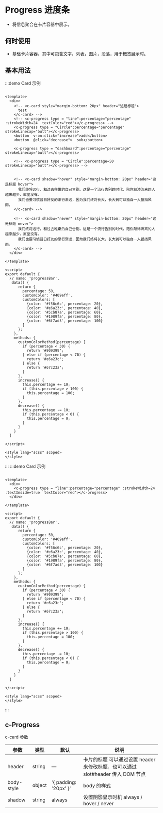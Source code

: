 <!--
 * @Author: XinyueShu xshuac@connect.hk.ust
 * @Date: 2023-01-23 17:19:32
 * @LastEditors: XinyueShu xshuac@connect.hk.ust
 * @LastEditTime: 2023-01-29 23:37:22
 * @FilePath: /project/BitBounceFE-UI/packages/bb-ui/docs/components/progress/index.md
 * @Description: 这是默认设置,请设置`customMade`, 打开koroFileHeader查看配置 进行设置: https://github.com/OBKoro1/koro1FileHeader/wiki/%E9%85%8D%E7%BD%AE
-->

# Progress 进度条

+ 将信息聚合在卡片容器中展示。

## 何时使用

+ 基础卡片容器，其中可包含文字，列表，图片，段落，用于概览展示时。

## 基本用法

:::demo Card 示例

```vue

<template>
  <div>
    <!-- <c-card style="margin-bottom: 20px" header="这是标题">
      test
    </c-card> -->
    <!-- <c-progress type = "line":percentage="percentage" :strokeWidth=24  textColor="red"></c-progress> -->
    <c-progress type = "Circle":percentage="percentage" strokeLinecap="butt"></c-progress>
    <button  v-on:click="increase">add</button>
    <button  @click="decrease">  sub</button>

    <c-progress type = "dashboard":percentage="percentage" strokeLinecap="butt"></c-progress>
    
    <!-- <c-progress type = "Circle":percentage=50 strokeLinecap="butt"></c-progress> -->


    <!-- <c-card shadow="hover" style="margin-bottom: 20px" header="这是标题 hover">
      我们终将远行，和过去稚嫩的自己告别。这是一个流行告别的时代，陪你颠沛流离的人越来越少，直至没有。
      我们也要习惯昔日好友的渐行渐远，因为我们终将长大，长大到可以独自一人抵挡风雨。
    </c-card> -->

    <!-- <c-card shadow="never" style="margin-bottom: 20px" header="这是标题 never">
      我们终将远行，和过去稚嫩的自己告别。这是一个流行告别的时代，陪你颠沛流离的人越来越少，直至没有。
      我们也要习惯昔日好友的渐行渐远，因为我们终将长大，长大到可以独自一人抵挡风雨。
    </c-card> -->
  </div>

</template>

<script>
export default {
  // name: 'progressBar',
   data() {
      return {
        percentage: 50,
        customColor: '#409eff',
        customColors: [
          {color: '#f56c6c', percentage: 20},
          {color: '#e6a23c', percentage: 40},
          {color: '#5cb87a', percentage: 60},
          {color: '#1989fa', percentage: 80},
          {color: '#6f7ad3', percentage: 100}
        ]
      };
    },
    methods: {
      customColorMethod(percentage) {
        if (percentage < 30) {
          return '#909399';
        } else if (percentage < 70) {
          return '#e6a23c';
        } else {
          return '#67c23a';
        }
      },
      increase() {
        this.percentage += 10;
        if (this.percentage > 100) {
          this.percentage = 100;
        }
      },
      decrease() {
        this.percentage -= 10;
        if (this.percentage < 0) {
          this.percentage = 0;
        }
      }
    }
  }

</script>

<style lang="scss" scoped>
</style>
```

:::
:::demo Card 示例

```vue

<template>
  <div>
    <c-progress type = "line":percentage="percentage" :strokeWidth=24 :textInside=true  textColor="red"></c-progress>
  </div>

</template>

<script>
export default {
  // name: 'progressBar',
   data() {
      return {
        percentage: 50,
        customColor: '#409eff',
        customColors: [
          {color: '#f56c6c', percentage: 20},
          {color: '#e6a23c', percentage: 40},
          {color: '#5cb87a', percentage: 60},
          {color: '#1989fa', percentage: 80},
          {color: '#6f7ad3', percentage: 100}
        ]
      };
    },
    methods: {
      customColorMethod(percentage) {
        if (percentage < 30) {
          return '#909399';
        } else if (percentage < 70) {
          return '#e6a23c';
        } else {
          return '#67c23a';
        }
      },
      increase() {
        this.percentage += 10;
        if (this.percentage > 100) {
          this.percentage = 100;
        }
      },
      decrease() {
        this.percentage -= 10;
        if (this.percentage < 0) {
          this.percentage = 0;
        }
      }
    }
  }

</script>

<style lang="scss" scoped>
</style>
```

:::

## c-Progress

c-card 参数

| 参数 | 类型 | 默认 | 说明 |
| ---- | ---- | ---- | ---- |
| header | string |  —    | 卡片的标题 可以通过设置 header 来修改标题，也可以通过 slot#header 传入 DOM 节点 |
| body-style |object| '{ padding: '20px' }'| body 的样式  |
| shadow | string | always | 设置阴影显示时机 always / hover / never  |